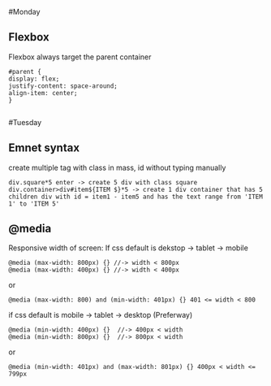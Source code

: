#Monday
## Flexbox
Flexbox always target the parent container
~~~
#parent {
display: flex;
justify-content: space-around;
align-item: center;
}


~~~
#Tuesday
## Emnet syntax
create multiple tag with class in mass, id without typing manually
~~~
div.square*5 enter -> create 5 div with class square
div.container>div#item${ITEM $}*5 -> create 1 div container that has 5 children div with id = item1 - item5 and has the text range from 'ITEM 1' to 'ITEM 5'
~~~
## @media
Responsive width of screen:
If css default is dekstop -> tablet -> mobile
~~~
@media (max-width: 800px) {} //-> width < 800px
@media (max-width: 400px) {} //-> width < 400px
~~~
or
~~~
@media (max-width: 800) and (min-width: 401px) {} 401 <= width < 800
~~~
if css default is mobile -> tablet -> desktop (Preferway)
~~~
@media (min-width: 400px) {}  //-> 400px < width
@media (min-width: 800px) {}  //-> 800px < width
~~~
or
~~~
@media (min-width: 401px) and (max-width: 801px) {} 400px < width <= 799px
~~~
